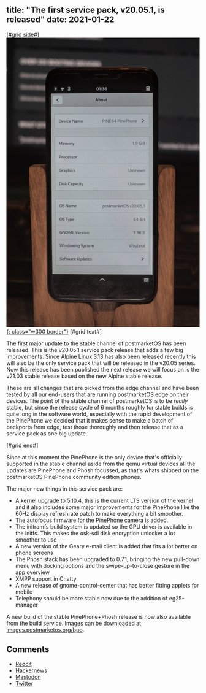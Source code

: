title: "The first service pack, v20.05.1, is released"
date: 2021-01-22
---

[#grid side#]
[![](/static/img/2021-01/v20.05.1.jpg){: class="w300 border"}](/static/img/2021-01/v20.05.1.jpg)
[#grid text#]

The first major update to the stable channel of postmarketOS has been released. This is the v20.05.1 service pack
release that adds a few big improvements. Since Alpine Linux 3.13 has also been released recently this will also be the
only service pack that will be released in the v20.05 series. Now this release has been published the next release we
will focus on is the v21.03 stable release based on the new Alpine stable release.

These are all changes that are picked from the edge channel and have been tested by all our end-users that are running
postmarketOS edge on their devices. The point of the stable channel of postmarketOS is to be _really_ stable, but since
the release cycle of 6 months roughly for stable builds is quite long in the software world, especially with the rapid
development of the PinePhone we decided that it makes sense to make a batch of backports from edge, test those
thoroughly and then release that as a service pack as one big update.

[#grid end#]

Since at this moment the PinePhone is the only device that's officially supported in the stable channel aside from the
qemu virtual devices all the updates are PinePhone and Phosh focussed, as that's whats shipped on the postmarketOS
PinePhone community edition phones.

The major new things in this service pack are:

* A kernel upgrade to 5.10.4, this is the current LTS version of the kernel and it also includes some major improvements
  for the PinePhone like the 60Hz display refreshrate patch to make everything a bit smoother.
* The autofocus firmware for the PinePhone camera is added.
* The initramfs build system is updated so the GPU driver is available in the initfs. This makes the osk-sdl disk
  encryption unlocker a lot smoother to use
* A new version of the Geary e-mail client is added that fits a lot better on phone screens
* The Phosh stack has been upgraded to 0.7.1, bringing the new pull-down menu with docking options and the
  swipe-up-to-close gesture in the app overview
* XMPP support in Chatty
* A new release of gnome-control-center that has better fitting applets for mobile
* Telephony should be more stable now due to the addition of eg25-manager

A new build of the stable PinePhone+Phosh release is now also available from the build service. Images can be
downloaded at <a href="https://images.postmarketos.org/bpo/v20.05/pine64-pinephone/phosh/?C=M&O=D">images.postmarketos.org/bpo</a>.

## Comments

* [Reddit](https://old.reddit.com/r/postmarketOS/comments/l2o9o4/postmarketos_the_first_service_pack_v20051_is/)
* [Hackernews](https://news.ycombinator.com/item?id=25871922)
* [Mastodon](https://fosstodon.org/@postmarketOS/105599179230050380)
* [Twitter](https://twitter.com/postmarketOS/status/1352597534888366083)
